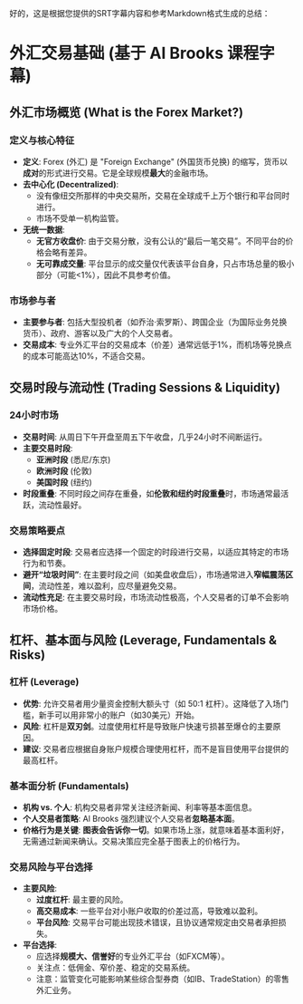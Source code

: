 好的，这是根据您提供的SRT字幕内容和参考Markdown格式生成的总结：

# 外汇交易基础 (基于 Al Brooks 课程字幕)

## 外汇市场概览 (What is the Forex Market?)

### 定义与核心特征
-   **定义**: Forex (外汇) 是 "Foreign Exchange" (外国货币兑换) 的缩写，货币以**成对**的形式进行交易。它是全球规模**最大**的金融市场。
-   **去中心化 (Decentralized)**:
    -   没有像纽交所那样的中央交易所，交易在全球成千上万个银行和平台同时进行。
    -   市场不受单一机构监管。
-   **无统一数据**:
    -   **无官方收盘价**: 由于交易分散，没有公认的“最后一笔交易”。不同平台的价格会略有差异。
    -   **无可靠成交量**: 平台显示的成交量仅代表该平台自身，只占市场总量的极小部分（可能<1%），因此不具参考价值。

### 市场参与者
-   **主要参与者**: 包括大型投机者（如乔治·索罗斯）、跨国企业（为国际业务兑换货币）、政府、游客以及广大的个人交易者。
-   **交易成本**: 专业外汇平台的交易成本（价差）通常远低于1%，而机场等兑换点的成本可能高达10%，不适合交易。

## 交易时段与流动性 (Trading Sessions & Liquidity)

### 24小时市场
-   **交易时间**: 从周日下午开盘至周五下午收盘，几乎24小时不间断运行。
-   **主要交易时段**:
    -   **亚洲时段** (悉尼/东京)
    -   **欧洲时段** (伦敦)
    -   **美国时段** (纽约)
-   **时段重叠**: 不同时段之间存在重叠，如**伦敦和纽约时段重叠**时，市场通常最活跃，流动性最好。

### 交易策略要点
-   **选择固定时段**: 交易者应选择一个固定的时段进行交易，以适应其特定的市场行为和节奏。
-   **避开“垃圾时间”**: 在主要时段之间（如美盘收盘后），市场通常进入**窄幅震荡区间**，流动性差，难以盈利，应尽量避免交易。
-   **流动性充足**: 在主要交易时段，市场流动性极高，个人交易者的订单不会影响市场价格。

## 杠杆、基本面与风险 (Leverage, Fundamentals & Risks)

### 杠杆 (Leverage)
-   **优势**: 允许交易者用少量资金控制大额头寸（如 50:1 杠杆）。这降低了入场门槛，新手可以用非常小的账户（如30美元）开始。
-   **风险**: 杠杆是**双刃剑**。过度使用杠杆是导致账户快速亏损甚至爆仓的主要原因。
-   **建议**: 交易者应根据自身账户规模合理使用杠杆，而不是盲目使用平台提供的最高杠杆。

### 基本面分析 (Fundamentals)
-   **机构 vs. 个人**: 机构交易者非常关注经济新闻、利率等基本面信息。
-   **个人交易者策略**: Al Brooks 强烈建议个人交易者**忽略基本面**。
-   **价格行为是关键**: **图表会告诉你一切**。如果市场上涨，就意味着基本面利好，无需通过新闻来确认。交易决策应完全基于图表上的价格行为。

### 交易风险与平台选择
-   **主要风险**:
    -   **过度杠杆**: 最主要的风险。
    -   **高交易成本**: 一些平台对小账户收取的价差过高，导致难以盈利。
    -   **平台风险**: 交易平台可能出现技术错误，且协议通常规定由交易者承担损失。
-   **平台选择**:
    -   应选择**规模大、信誉好**的专业外汇平台（如FXCM等）。
    -   关注点：低佣金、窄价差、稳定的交易系统。
    -   注意：监管变化可能影响某些综合型券商（如IB、TradeStation）的零售外汇业务。